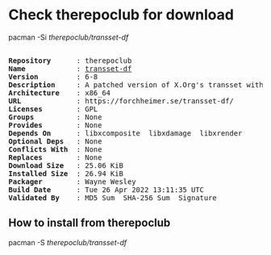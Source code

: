 # Check therepoclub for download

pacman -Si *therepoclub/transset-df*

<div class="highlight"><pre class="highlight"><text>
<b>Repository</b>      : therepoclub
<b>Name</b>            : <a href="../../x86_64/transset-df-6-8-x86_64.pkg.tar.zst">transset-df</a>
<b>Version</b>         : 6-8
<b>Description</b>     : A patched version of X.Org's transset with added functionality.
<b>Architecture</b>    : x86_64
<b>URL</b>             : https://forchheimer.se/transset-df/
<b>Licenses</b>        : GPL
<b>Groups</b>          : None
<b>Provides</b>        : None
<b>Depends On</b>      : libxcomposite  libxdamage  libxrender
<b>Optional Deps</b>   : None
<b>Conflicts With</b>  : None
<b>Replaces</b>        : None
<b>Download Size</b>   : 25.06 KiB
<b>Installed Size</b>  : 26.94 KiB
<b>Packager</b>        : Wayne Wesley <wayne6324@gmail.com>
<b>Build Date</b>      : Tue 26 Apr 2022 13:11:35 UTC
<b>Validated By</b>    : MD5 Sum  SHA-256 Sum  Signature
</text></pre></div>

## How to install from therepoclub

pacman -S *therepoclub/transset-df*
